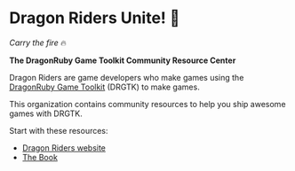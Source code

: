 # Dragon Riders Unite! 🐉

_Carry the fire_ 🔥

**The DragonRuby Game Toolkit Community Resource Center**

Dragon Riders are game developers who make games using the [DragonRuby Game Toolkit](https://dragonruby.org/toolkit/game) (DRGTK) to make games.

This organization contains community resources to help you ship awesome games with DRGTK.

Start with these resources:

- [Dragon Riders website](https://www.dragonriders.community)
- [The Book](https://book.dragonriders.community)
